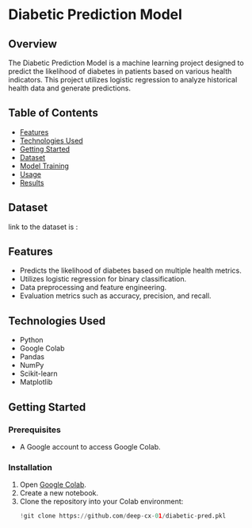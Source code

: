 # Diabetic Prediction Model

## Overview

The Diabetic Prediction Model is a machine learning project designed to predict the likelihood of diabetes in patients based on various health indicators. This project utilizes logistic regression to analyze historical health data and generate predictions.

## Table of Contents

- [Features](#features)
- [Technologies Used](#technologies-used)
- [Getting Started](#getting-started)
- [Dataset](#dataset)
- [Model Training](#model-training)
- [Usage](#usage)
- [Results](#results)

## Dataset 
link to the dataset is :


## Features

- Predicts the likelihood of diabetes based on multiple health metrics.
- Utilizes logistic regression for binary classification.
- Data preprocessing and feature engineering.
- Evaluation metrics such as accuracy, precision, and recall.

## Technologies Used

- Python
- Google Colab
- Pandas
- NumPy
- Scikit-learn
- Matplotlib

## Getting Started

### Prerequisites

- A Google account to access Google Colab.

### Installation

1. Open [Google Colab](https://colab.research.google.com/).
2. Create a new notebook.
3. Clone the repository into your Colab environment:
   ```python
   !git clone https://github.com/deep-cx-01/diabetic-pred.pkl

